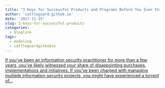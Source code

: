 ```yaml
---
title: "3 Keys for Successful Products and Programs Before You Even Start"
author: 'cattleguard.github.io'
date: '2017-11-15'
slug: 3-keys-for-successful-products
categories:
  - bloglink
tags:
  - modeling
  - cattleguardgithubio
---
```


[If you’ve been an information security practitioner for more than a few years, you’ve likely witnessed your share of disappointing purchases, implementations and initiatives. If you’ve been charged with managing multiple information security projects, you might have experienced a torrent of...<click to read more>](https://cattleguard.github.io/2017/11/15/product-and-program-success-before-you-start/)

